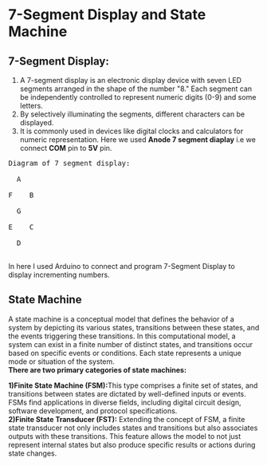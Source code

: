 # 7-Segment Display and State Machine
## 7-Segment Display:
1) A 7-segment display is an electronic display device with seven LED segments arranged in the shape of the number "8." Each segment can be independently controlled to represent numeric digits (0-9) and some letters.
2) By selectively illuminating the segments, different characters can be displayed.
3) It is commonly used in devices like digital clocks and calculators for numeric representation.
Here we used **Anode 7 segment diaplay** i.e we connect **COM** pin to **5V** pin.<br>
<pre>
Diagram of 7 segment display:
  
  A<br>
F    B<br>
  G<br>
E    C<br>
  D<br>
</pre>
In here I used Arduino to connect and program 7-Segment Display to display incrementing numbers.<br>

## State Machine
A state machine is a conceptual model that defines the behavior of a system by depicting its various states, transitions between these states, and the events triggering these transitions. In this computational model, a system can exist in a finite number of distinct states, and transitions occur based on specific events or conditions. Each state represents a unique mode or situation of the system.
<br>
**There are two primary categories of state machines:** <br>

<b>1)Finite State Machine (FSM):</b>This type comprises a finite set of states, and transitions between states are dictated by well-defined inputs or events. FSMs find applications in diverse fields, including digital circuit design, software development, and protocol specifications.
<br>
<b>2)Finite State Transducer (FST):</b> Extending the concept of FSM, a finite state transducer not only includes states and transitions but also associates outputs with these transitions. This feature allows the model to not just represent internal states but also produce specific results or actions during state changes.
